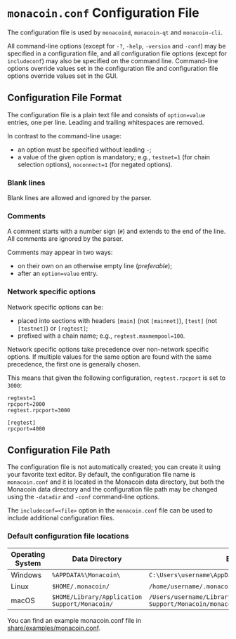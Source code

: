 # `monacoin.conf` Configuration File

The configuration file is used by `monacoind`, `monacoin-qt` and `monacoin-cli`.

All command-line options (except for `-?`, `-help`, `-version` and `-conf`) may be specified in a configuration file, and all configuration file options (except for `includeconf`) may also be specified on the command line. Command-line options override values set in the configuration file and configuration file options override values set in the GUI.

## Configuration File Format

The configuration file is a plain text file and consists of `option=value` entries, one per line. Leading and trailing whitespaces are removed.

In contrast to the command-line usage:
- an option must be specified without leading `-`;
- a value of the given option is mandatory; e.g., `testnet=1` (for chain selection options), `noconnect=1` (for negated options).

### Blank lines

Blank lines are allowed and ignored by the parser.

### Comments

A comment starts with a number sign (`#`) and extends to the end of the line. All comments are ignored by the parser.

Comments may appear in two ways:
- on their own on an otherwise empty line (_preferable_);
- after an `option=value` entry.

### Network specific options

Network specific options can be:
- placed into sections with headers `[main]` (not `[mainnet]`), `[test]` (not `[testnet]`) or `[regtest]`;
- prefixed with a chain name; e.g., `regtest.maxmempool=100`.

Network specific options take precedence over non-network specific options.
If multiple values for the same option are found with the same precedence, the
first one is generally chosen.

This means that given the following configuration, `regtest.rpcport` is set to `3000`:

```
regtest=1
rpcport=2000
regtest.rpcport=3000

[regtest]
rpcport=4000
```

## Configuration File Path

The configuration file is not automatically created; you can create it using your favorite text editor. By default, the configuration file name is `monacoin.conf` and it is located in the Monacoin data directory, but both the Monacoin data directory and the configuration file path may be changed using the `-datadir` and `-conf` command-line options.

The `includeconf=<file>` option in the `monacoin.conf` file can be used to include additional configuration files.

### Default configuration file locations

Operating System | Data Directory | Example Path
-- | -- | --
Windows | `%APPDATA%\Monacoin\` | `C:\Users\username\AppData\Roaming\Monacoin\monacoin.conf`
Linux | `$HOME/.monacoin/` | `/home/username/.monacoin/monacoin.conf`
macOS | `$HOME/Library/Application Support/Monacoin/` | `/Users/username/Library/Application Support/Monacoin/monacoin.conf`

You can find an example monacoin.conf file in [share/examples/monacoin.conf](../share/examples/monacoin.conf).
